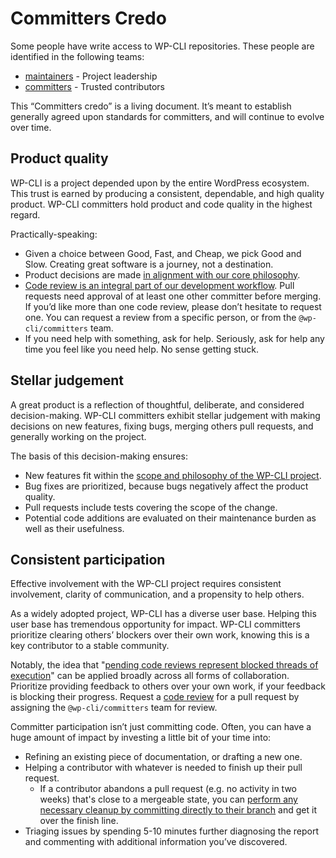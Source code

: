 # Committers Credo

Some people have write access to WP-CLI repositories. These people are identified in the following teams:

* [maintainers](https://github.com/orgs/wp-cli/teams/maintainers) - Project leadership
* [committers](https://github.com/orgs/wp-cli/teams/committers) - Trusted contributors

This “Committers credo” is a living document. It’s meant to establish generally agreed upon standards for committers, and will continue to evolve over time.

## Product quality

WP-CLI is a project depended upon by the entire WordPress ecosystem. This trust is earned by producing a consistent, dependable, and high quality product. WP-CLI committers hold product and code quality in the highest regard.

Practically-speaking:

* Given a choice between Good, Fast, and Cheap, we pick Good and Slow. Creating great software is a journey, not a destination.
* Product decisions are made [in alignment with our core philosophy](https://make.wordpress.org/cli/handbook/philosophy/).
* [Code review is an integral part of our development workflow](https://make.wordpress.org/cli/handbook/code-review/). Pull requests need approval of at least one other committer before merging. If you’d like more than one code review, please don’t hesitate to request one. You can request a review from a specific person, or from the `@wp-cli/committers` team.
* If you need help with something, ask for help. Seriously, ask for help any time you feel like you need help. No sense getting stuck.

## Stellar judgement

A great product is a reflection of thoughtful, deliberate, and considered decision-making. WP-CLI committers exhibit stellar judgement with making decisions on new features, fixing bugs, merging others pull requests, and generally working on the project.

The basis of this decision-making ensures:

* New features fit within the [scope and philosophy of the WP-CLI project](https://make.wordpress.org/cli/handbook/philosophy/).
* Bug fixes are prioritized, because bugs negatively affect the product quality.
* Pull requests include tests covering the scope of the change.
* Potential code additions are evaluated on their maintenance burden as well as their usefulness.

## Consistent participation

Effective involvement with the WP-CLI project requires consistent involvement, clarity of communication, and a propensity to help others.

As a widely adopted project, WP-CLI has a diverse user base. Helping this user base has tremendous opportunity for impact. WP-CLI committers prioritize clearing others’ blockers over their own work, knowing this is a key contributor to a stable community.

Notably, the idea that "[pending code reviews represent blocked threads of execution](http://glen.nu/ramblings/oncodereview.php)" can be applied broadly across all forms of collaboration. Prioritize providing feedback to others over your own work, if your feedback is blocking their progress. Request a [code review](https://make.wordpress.org/cli/handbook/code-review/) for a pull request by assigning the `@wp-cli/committers` team for review.

Committer participation isn’t just committing code. Often, you can have a huge amount of impact by investing a little bit of your time into:

* Refining an existing piece of documentation, or drafting a new one.
* Helping a contributor with whatever is needed to finish up their pull request.
    * If a contributor abandons a pull request (e.g. no activity in two weeks) that's close to a mergeable state, you can [perform any necessary cleanup by committing directly to their branch](https://help.github.com/articles/committing-changes-to-a-pull-request-branch-created-from-a-fork/) and get it over the finish line.
* Triaging issues by spending 5-10 minutes further diagnosing the report and commenting with additional information you’ve discovered.
